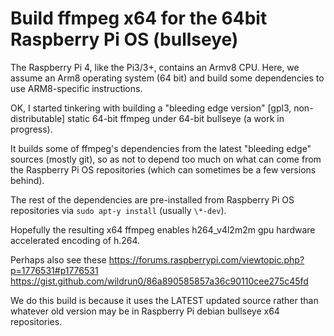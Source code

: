 # Build ffmpeg x64 for the 64bit Raspberry Pi OS (bullseye)

The Raspberry Pi 4, like the Pi3/3+, contains an Armv8 CPU. Here, we assume an Arm8 operating system (64 bit) and build some dependencies to use ARM8-specific instructions.

OK, I started tinkering with building a "bleeding edge version" [gpl3, non-distributable] static 64-bit ffmpeg under 64-bit bullseye (a work in progress).

It builds some of ffmpeg's dependencies from the latest "bleeding edge" sources (mostly git), so as not to depend too much on what can come from the Raspberry Pi OS repositories (which can sometimes be a few versions behind).   

The rest of the dependencies are pre-installed from Raspberry Pi OS repositories via ```sudo apt-y install``` (usually ```\*-dev```).

Hopefully the resulting x64 ffmpeg enables h264_v4l2m2m gpu hardware accelerated encoding of h.264.

Perhaps also see these
https://forums.raspberrypi.com/viewtopic.php?p=1776531#p1776531
https://gist.github.com/wildrun0/86a890585857a36c90110cee275c45fd

We do this build is because it uses the LATEST updated source rather than whatever old version may be in Raspberry Pi debian bullseye x64 repositories.
